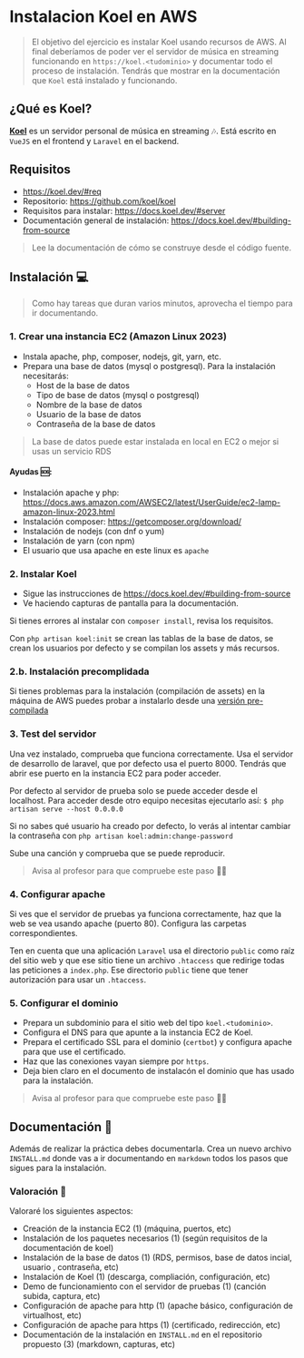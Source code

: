 # Instalacion Koel en AWS

> El objetivo del ejercicio es instalar Koel usando recursos de AWS. Al final deberíamos de poder ver el servidor de música en streaming funcionando en `https://koel.<tudominio>` y documentar todo el proceso de instalación. 
> Tendrás que mostrar en la documentación que `Koel` está instalado y funcionando. 

## ¿Qué es Koel?

[**Koel**](https://koel.dev/) es un servidor personal de música en streaming 🎶. Está escrito en `VueJS` en el frontend y `Laravel` en el backend.  

## Requisitos
* https://koel.dev/#req
* Repositorio: https://github.com/koel/koel
* Requisitos para instalar: https://docs.koel.dev/#server
* Documentación general de instalación: https://docs.koel.dev/#building-from-source

> Lee la documentación de cómo se construye desde el código fuente. 

## Instalación 💻

> Como hay tareas que duran varios minutos, aprovecha el tiempo para ir documentando.

### 1. Crear una instancia EC2 (Amazon Linux 2023)
* Instala apache, php, composer, nodejs, git, yarn, etc.
* Prepara una base de datos (mysql o postgresql). Para la instalación necesitarás:
    * Host de la base de datos
    * Tipo de base de datos (mysql o postgresql)
    * Nombre de la base de datos
    * Usuario de la base de datos
    * Contraseña de la base de datos
> La base de datos puede estar instalada en local en EC2 o mejor si usas un servicio RDS

#### Ayudas 🆘:
* Instalación apache y php: https://docs.aws.amazon.com/AWSEC2/latest/UserGuide/ec2-lamp-amazon-linux-2023.html
* Instalación composer: https://getcomposer.org/download/
* Instalación de nodejs (con dnf o yum)
* Instalación de yarn (con npm)
* El usuario que usa apache en este linux es `apache`

### 2. Instalar Koel
* Sigue las instrucciones de https://docs.koel.dev/#building-from-source
* Ve haciendo capturas de pantalla para la documentación. 

Si tienes errores al instalar con `composer install`, revisa los requisitos.

Con `php artisan koel:init` se crean las tablas de la base de datos, se crean los usuarios por defecto y se compilan los assets y más recursos.

### 2.b. Instalación precomplidada
Si tienes problemas para la instalación (compilación de assets) en la máquina de AWS puedes probar a instalarlo desde una [versión pre-compilada](https://docs.koel.dev/#using-a-pre-compiled-archive)

### 3. Test del servidor
Una vez instalado, comprueba que funciona correctamente. Usa el servidor de desarrollo de laravel, que por defecto usa el puerto 8000. Tendrás que abrir ese puerto en la instancia EC2 para poder acceder. 

Por defecto al servidor de prueba solo se puede acceder desde el localhost. Para acceder desde otro equipo necesitas ejecutarlo así:
`$ php artisan serve --host 0.0.0.0`

Si no sabes qué usuario ha creado por defecto, lo verás al intentar cambiar la contraseña con `php artisan koel:admin:change-password`

Sube una canción y comprueba que se puede reproducir.

> Avisa al profesor para que compruebe este paso 🧑‍🏫

### 4. Configurar apache

Si ves que el servidor de pruebas ya funciona correctamente, haz que la web se vea usando apache (puerto 80). Configura las carpetas correspondientes. 

Ten en cuenta que una aplicación `Laravel` usa el directorio `public` como raíz del sitio web y que ese sitio tiene un archivo `.htaccess` que redirige todas las peticiones a `index.php`. Ese directorio `public` tiene que tener autorización para usar un `.htaccess`.


### 5. Configurar el dominio

* Prepara un subdominio para el sitio web del tipo `koel.<tudominio>`. 
* Configura el DNS para que apunte a la instancia EC2 de Koel.
* Prepara el certificado SSL para el dominio (`certbot`) y configura apache para que use el certificado.
* Haz que las conexiones vayan siempre por `https`. 
* Deja bien claro en el documento de instalacón el dominio que has usado para la instalación.

> Avisa al profesor para que compruebe este paso 🧑‍🏫

## Documentación 📄
Además de realizar la práctica debes documentarla. Crea un nuevo archivo `INSTALL.md` donde vas a ir documentando en `markdown` todos los pasos que sigues para la instalación. 

### Valoración 💯
Valoraré los siguientes aspectos:
* Creación de la instancia EC2 (1) (máquina, puertos, etc)
* Instalación de los paquetes necesarios (1) (según requisitos de la documentación de koel)
* Instalación de la base de datos (1) (RDS, permisos, base de datos incial, usuario , contraseña, etc)
* Instalación de Koel (1) (descarga, compliación, configuración, etc)
* Demo de funcionamiento con el servidor de pruebas (1) (canción subida, captura, etc)
* Configuración de apache para http (1) (apache básico, configuración de virtualhost, etc)
* Configuración de apache para https (1) (certificado, redirección, etc)
* Documentación de la instalación en `INSTALL.md` en el repositorio propuesto (3) (markdown, capturas, etc)